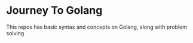 # Journey To Golang 
This repos has basic syntax and concepts on Golang, along with problem solving
